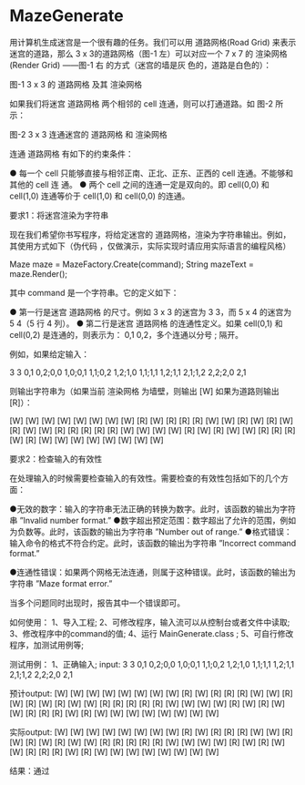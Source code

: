 # MazeGenerate

用计算机生成迷宫是一个很有趣的任务。我们可以用 道路网格(Road Grid) 来表示迷宫的道路，那么 3 x 3的道路网格（图-1 左）可以对应一个 7 x 7 的 渲染网格(Render Grid) ——图-1 右 的方式（迷宫的墙是灰 色的，道路是白色的）：

图-1 3 x 3 的 道路网格 及其 渲染网格

如果我们将迷宫 道路网格 两个相邻的 cell 连通，则可以打通道路。如 图-2 所示：

图-2 3 x 3 连通迷宫的 道路网格 和 渲染网格

连通 道路网格 有如下的约束条件：

●	每一个 cell 只能够直接与相邻正南、正北、正东、正西的 cell 连通。不能够和其他的 cell 连
通。
●	两个 cell 之间的连通一定是双向的。即 cell(0,0) 和 cell(1,0) 连通等价于 cell(1,0) 和
cell(0,0) 的连通。


要求1：将迷宫渲染为字符串

现在我们希望你书写程序，将给定迷宫的 道路网格，渲染为字符串输出。例如，其使用方式如下（伪代码
，仅做演示，实际实现时请应用实际语言的编程风格）

Maze maze = MazeFactory.Create(command); String mazeText = maze.Render();

其中 command 是一个字符串。它的定义如下：

●	第一行是迷宫 道路网格 的尺寸。例如 3 x 3 的迷宫为 3 3，而 5 x 4 的迷宫为 5 4（5 行 4 列）。
●	第二行是迷宫 道路网格 的连通性定义。如果 cell(0,1) 和 cell(0,2) 是连通的，则表示为： 0,1 0,2，多个连通以分号 ; 隔开。

例如，如果给定输入：

3 3
0,1 0,2;0,0 1,0;0,1 1,1;0,2 1,2;1,0 1,1;1,1 1,2;1,1 2,1;1,2 2,2;2,0 2,1

则输出字符串为（如果当前 渲染网格 为墙壁，则输出 [W] 如果为道路则输出 [R]）：

[W]	[W]	[W]	[W]	[W]	[W]	[W]
[W]	[R]	[W]	[R]	[R]	[R]	[W]
[W]	[R]	[W]	[R]	[W]	[R]	[W]
[W]	[R]	[R]	[R]	[R]	[R]	[W]
[W]	[W]	[W]	[R]	[W]	[R]	[W]
[W]	[R]	[R]	[R]	[W]	[R]	[W]
[W]	[W]	[W]	[W]	[W]	[W]	[W]


要求2：检查输入的有效性

在处理输入的时候需要检查输入的有效性。需要检查的有效性包括如下的几个方面：

●无效的数字：输入的字符串无法正确的转换为数字。此时，该函数的输出为字符串 ”Invalid number format.”
●数字超出预定范围：数字超出了允许的范围，例如为负数等。此时，该函数的输出为字符串
”Number out of range.”
●格式错误：输入命令的格式不符合约定。此时，该函数的输出为字符串 ”Incorrect command format.”

●连通性错误：如果两个网格无法连通，则属于这种错误。此时，该函数的输出为字符串 ”Maze format error.”

当多个问题同时出现时，报告其中一个错误即可。


如何使用：
1、导入工程;
2、可修改程序，输入流可以从控制台或者文件中读取;
3、修改程序中的command的值;
4、运行 MainGenerate.class ;
5、可自行修改程序，加测试用例等;

测试用例：
1、正确输入;
input:
3 3
0,1 0,2;0,0 1,0;0,1 1,1;0,2 1,2;1,0 1,1;1,1 1,2;1,1 2,1;1,2 2,2;2,0 2,1

预计output:
[W]	[W]	[W]	[W]	[W]	[W]	[W]
[W]	[R]	[W]	[R]	[R]	[R]	[W]
[W]	[R]	[W]	[R]	[W]	[R]	[W]
[W]	[R]	[R]	[R]	[R]	[R]	[W]
[W]	[W]	[W]	[R]	[W]	[R]	[W]
[W]	[R]	[R]	[R]	[W]	[R]	[W]
[W]	[W]	[W]	[W]	[W]	[W]	[W]

实际output:
[W]	[W]	[W]	[W]	[W]	[W]	[W]
[W]	[R]	[W]	[R]	[R]	[R]	[W]
[W]	[R]	[W]	[R]	[W]	[R]	[W]
[W]	[R]	[R]	[R]	[R]	[R]	[W]
[W]	[W]	[W]	[R]	[W]	[R]	[W]
[W]	[R]	[R]	[R]	[W]	[R]	[W]
[W]	[W]	[W]	[W]	[W]	[W]	[W]

结果：通过

